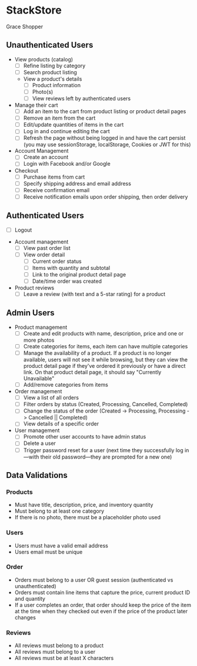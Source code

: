 # StackStore
Grace Shopper 
## Unauthenticated Users
- View products (catalog) 
  - [ ] Refine listing by category
  - [ ] Search product listing
  - View a product's details
    - [ ] Product information
    - [ ] Photo(s)
    - [ ] View reviews left by authenticated users
- Manage their cart
  - [ ] Add an item to the cart from product listing or product detail pages
  - [ ] Remove an item from the cart
  - [ ] Edit/update quantities of items in the cart
  - [ ] Log in and continue editing the cart
  - [ ] Refresh the page without being logged in and have the cart persist (you may use sessionStorage, localStorage, Cookies or JWT for this)
- Account Management
  - [ ] Create an account
  - [ ] Login with Facebook and/or Google
- Checkout
  - [ ] Purchase items from cart
  - [ ] Specify shipping address and email address
  - [ ] Receive confirmation email
  - [ ] Receive notification emails upon order shipping, then order delivery
  
## Authenticated Users

- [ ] Logout
- Account management
  - [ ] View past order list
  - [ ] View order detail
    - [ ] Current order status
    - [ ] Items with quantity and subtotal
    - [ ] Link to the original product detail page
    - [ ] Date/time order was created
- Product reviews
  - [ ] Leave a review (with text and a 5-star rating) for a product
  
## Admin Users

- Product management
  - [ ] Create and edit products with name, description, price and one or more photos 
  - [ ] Create categories for items, each item can have multiple categories
  - [ ] Manage the availability of a product. If a product is no longer available, users will not see it while browsing, but they can view the product detail page if they've ordered it previously or have a direct link. On that product detail page, it should say "Currently Unavailable"
  - [ ] Add/remove categories from items
- Order management
  - [ ] View a list of all orders
  - [ ] Filter orders by status (Created, Processing, Cancelled, Completed)
  - [ ] Change the status of the order (Created -> Processing, Processing -> Cancelled || Completed)
  - [ ] View details of a specific order
- User management
  - [ ] Promote other user accounts to have admin status
  - [ ] Delete a user
  - [ ] Trigger password reset for a user (next time they successfully log in—with their old password—they are prompted for a new one)
  
## Data Validations

### Products
- Must have title, description, price, and inventory quantity
- Must belong to at least one category
- If there is no photo, there must be a placeholder photo used

### Users
- Users must have a valid email address
- Users email must be unique

### Order
- Orders must belong to a user OR guest session (authenticated vs unauthenticated)
- Orders must contain line items that capture the price, current product ID and quantity
- If a user completes an order, that order should keep the price of the item at the time when they checked out even if the price of the product later changes

### Reviews
- All reviews must belong to a product
- All reviews must belong to a user
- All reviews must be at least X characters
